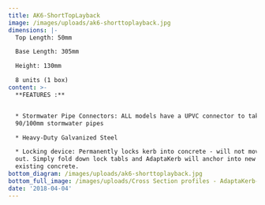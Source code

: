 ```yaml
---
title: AK6-ShortTopLayback
image: /images/uploads/ak6-shorttoplayback.jpg
dimensions: |-
  Top Length: 50mm

  Base Length: 305mm

  Height: 130mm

  8 units (1 box)
content: >-
  **FEATURES :**


  * Stormwater Pipe Connectors: ALL models have a UPVC connector to take either
  90/100mm stormwater pipes

  * Heavy-Duty Galvanized Steel

  * Locking device: Permanently locks kerb into concrete - will not move or pop
  out. Simply fold down lock tabls and AdaptaKerb will anchor into new or
  existing concrete.
bottom_diagram: /images/uploads/ak6-shorttoplayback.jpg
bottom_full_image: /images/uploads/Cross Section profiles - AdaptaKerb-large.png
date: '2018-04-04'
---
```


